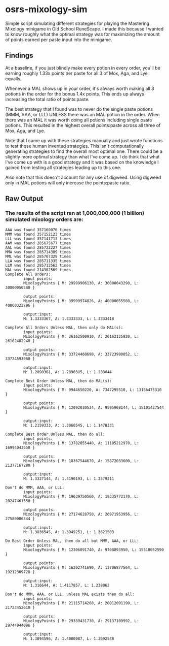 # osrs-mixology-sim
Simple script simulating different strategies for playing the Mastering Mixology minigame in Old School RuneScape. I made this because I wanted to know roughly what the optimal strategy was for maximizing the amount of points earned per paste input into the minigame.

## Findings
At a baseline, if you just blindly make every potion in every order, you'll be earning roughly 1.33x points per paste for all 3 of Mox, Aga, and Lye equally.

Whenever a MAL shows up in your order, it's always worth making all 3 potions in the order for the bonus 1.4x points. This ends up always increasing the total ratio of points:paste.

The best strategy that I found was to never do the single paste potions (MMM, AAA, or LLL) UNLESS there was an MAL potion in the order. When there was an MAL it was worth doing all potions including single paste potions. This resulted in the highest overall points:paste across all three of Mox, Aga, and Lye.

Note that I came up with these strategies manually and just wrote functions to test those human invented strategies. This isn't computationally generating strategies to find the overall most optimal one. There could be a slightly more optimal strategy than what I've come up. I do think that what I've come up with is a good strategy and it was based on the knowledge I gained from testing all strategies leading up to this one.

Also note that this doesn't account for any use of digweed. Using digweed only in MAL potions will only increase the points:paste ratio.

## Raw Output
### The results of the script ran at 1,000,000,000 (1 billion) simulated mixology orders are:

```
AAA was found 357160076 times
MMM was found 357152123 times
LLL was found 357141713 times
AAM was found 285675677 times
AAL was found 285722227 times
MMA was found 285714389 times
MML was found 285707329 times
LLA was found 285711335 times
LLM was found 285712562 times
MAL was found 214302569 times
Complete All Orders:
        input points:
        MixologyPoints { M: 29999906130, A: 30000043290, L: 30000050580 }

        output points:
        MixologyPoints { M: 39999974826, A: 40000055508, L: 40000322796 }

        output:input:
        M: 1.3333367, A: 1.3333333, L: 1.3333418

Complete All Orders Unless MAL, then only do MAL(s):
        input points:
        MixologyPoints { M: 26162500910, A: 26162125830, L: 26162482240 }

        output points:
        MixologyPoints { M: 33724460690, A: 33723990052, L: 33724593060 }

        output:input:
        M: 1.2890381, A: 1.2890385, L: 1.289044

Complete Best Order Unless MAL, then do MAL(s):
        input points:
        MixologyPoints { M: 9944650220, A: 7347295510, L: 13156475310 }

        output points:
        MixologyPoints { M: 12092030534, A: 9595968144, L: 15101437544 }

        output:input:
        M: 1.2159333, A: 1.3060545, L: 1.1478331

Complete Best Order Unless MAL, then do all:
        input points:
        MixologyPoints { M: 13782055440, A: 11185212970, L: 16994043650 }

        output points:
        MixologyPoints { M: 18367544670, A: 15872033600, L: 21377167280 }

        output:input:
        M: 1.3327144, A: 1.4190193, L: 1.2579211

Don't do MMM, AAA, or LLL:
        input points:
        MixologyPoints { M: 19639750560, A: 19335772170, L: 20247461550 }

        output points:
        MixologyPoints { M: 27174628750, A: 26971953956, L: 27580086544 }

        output:input:
        M: 1.3836545, A: 1.3949251, L: 1.3621503

Do Best Order Unless MAL, then do all but MMM, AAA, or LLL:
        input points:
        MixologyPoints { M: 12306091740, A: 9708893950, L: 15518052590 }

        output points:
        MixologyPoints { M: 16202741690, A: 13706877564, L: 19212309728 }

        output:input:
        M: 1.316644, A: 1.4117857, L: 1.238062

Don't do MMM, AAA, or LLL, unless MAL exists then do all:
        input points:
        MixologyPoints { M: 21115714260, A: 20812091190, L: 21723452610 }

        output points:
        MixologyPoints { M: 29339431730, A: 29137109992, L: 29744944096 }

        output:input:
        M: 1.3894596, A: 1.4000087, L: 1.3692548
```
